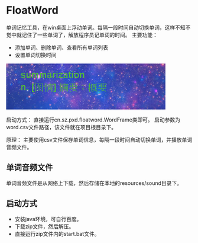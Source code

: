 # FloatWord
单词记忆工具，在win桌面上浮动单词。每隔一段时间自动切换单词，这样不知不觉中就记住了一些单词了，解放程序员记单词的时间。
主要功能：
- 添加单词、删除单词、查看所有单词列表
- 设置单词切换时间

![图片演示](https://github.com/shadon178/FloatWord/blob/master/img/floatword.PNG)

启动方式：
直接运行cn.sz.pxd.floatword.WordFrame类即可。
启动参数为word.csv文件路径，该文件就在项目根目录下。

原理：
主要使用csv文件保存单词信息，每隔一段时间自动切换单词，并播放单词音频文件。

## 单词音频文件
单词音频文件是从网络上下载，然后存储在本地的resources/sound目录下。

## 启动方式
- 安装java环境，可自行百度。
- 下载zip文件，然后解压。
- 直接运行zip文件内的start.bat文件。
